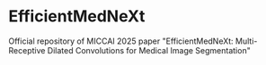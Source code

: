 # EfficientMedNeXt
Official repository of MICCAI 2025 paper "EfficientMedNeXt: Multi-Receptive Dilated Convolutions for Medical Image Segmentation"

